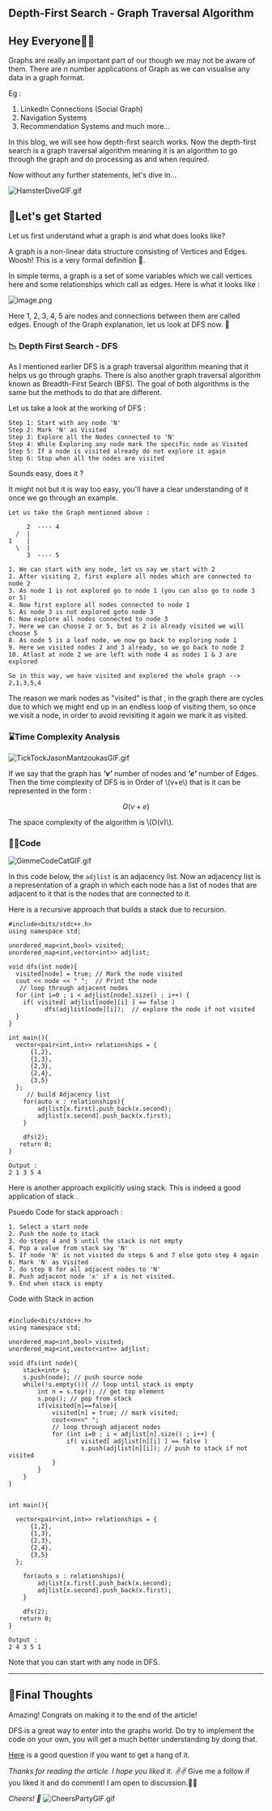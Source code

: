 ## Depth-First Search - Graph Traversal Algorithm

## Hey Everyone👋👋

Graphs are really an important part of our though we may not be aware of them.
There are *n* number applications of Graph as we can visualise any data in a graph format.

Eg :
1. LinkedIn Connections (Social Graph)
2. Navigation Systems
3. Recommendation Systems and much more...

In this blog, we will see how depth-first search works. Now the depth-first search is a graph traversal algorithm meaning it is an algorithm to go through the graph and do processing as and when required.

Now without any further statements, let's dive in...

![HamsterDiveGIF.gif](https://cdn.hashnode.com/res/hashnode/image/upload/v1643370201206/2VH-82Pld.gif)

## 🌟Let's get Started

Let us first understand what a graph is and what does looks like?

A graph is a non-linear data structure consisting of Vertices and Edges.
Woosh! This is a very formal definition 🥵.

In simple terms, a graph is a set of some variables which we call vertices here and some relationships which call as edges.
Here is what it looks like :


![image.png](https://cdn.hashnode.com/res/hashnode/image/upload/v1643371011121/nqfC99NJ_.png)


Here 1, 2, 3, 4, 5 are nodes and connections between them are called edges.
Enough of the Graph explanation, let us look at DFS now. 🤚

### 📉 Depth First Search - DFS
As I mentioned earlier DFS is a graph traversal algorithm meaning that it helps us go through graphs. There is also another graph traversal algorithm known as Breadth-First Search (BFS). The goal of both algorithms is the same but the methods to do that are different.

Let us take a look at the working of DFS :
```
Step 1: Start with any node 'N'
Step 2: Mark 'N' as Visited
Step 3: Explore all the Nodes connected to 'N'
Step 4: While Exploring any node mark the specific node as Visited 
Step 5: If a node is visited already do not explore it again
Step 6: Stop when all the nodes are visited

```
Sounds easy, does it ? 

It might not but it is way too easy, you'll have a clear understanding of it once we go through an example.

```
Let us take the Graph mentioned above :   
        
     2  ---- 4  
  /  |          
1    |          
  \  |          
     3  ---- 5  

1. We can start with any node, let us say we start with 2
2. After visiting 2, first explore all nodes which are connected to node 2
3. As node 1 is not explored go to node 1 (you can also go to node 3 or 5)
4. Now first explore all nodes connected to node 1
5. As node 3 is not explored goto node 3
6. Now explore all nodes connected to node 3
7. Here we can choose 2 or 5, but as 2 is already visited we will choose 5
8. As node 5 is a leaf node, we now go back to exploring node 1 
9. Here we visited nodes 2 and 3 already, so we go back to node 2
10. Atlast at node 2 we are left with node 4 as nodes 1 & 3 are explored

So in this way, we have visited and explored the whole graph --> 2,1,3,5,4

```

The reason we mark nodes as "visited" is that , in the graph there are cycles due to which we might end up in an endless loop of visiting them, so once we visit a node, in order to avoid revisiting it again we mark it as visited.


### ⌛Time Complexity Analysis


![TickTockJasonMantzoukasGIF.gif](https://cdn.hashnode.com/res/hashnode/image/upload/v1643375347151/qeUHK5gR64.gif)

If we say that the graph has ***'v'*** number of nodes and ***'e'*** number of Edges.
Then the time complexity of DFS is in Order of \\(v+e\\)  that is it can be represented in the form :

$$
O( v + e )
$$

The space complexity of the algorithm is \\(O(v)\\).

### 👨‍💻Code


![GimmeCodeCatGIF.gif](https://cdn.hashnode.com/res/hashnode/image/upload/v1643375283897/dIGvQ2Imq.gif)

In this code below, the `adjlist` is an adjacency list.
Now an adjacency list is a representation of a graph in which each node has a list of nodes that are adjacent to it that is the nodes that are connected to it.

Here is a recursive approach that builds a stack due to recursion.
```
#include<bits/stdc++.h>
using namespace std;

unordered_map<int,bool> visited;
unordered_map<int,vector<int>> adjlist;

void dfs(int node){
  visited[node] = true; // Mark the node visited
  cout << node << " ";  // Print the node
   // loop through adjacent nodes
  for (int i=0 ; i < adjlist[node].size() ; i++) { 
    if( visited[ adjlist[node][i] ] == false ) 
          dfs(adjlist[node][i]);  // explore the node if not visited
  }
}

int main(){ 
  vector<pair<int,int>> relationships = {
      {1,2},
      {1,3},
      {2,3},
      {2,4},
      {3,5}
  };
     // build Adjacency list
    for(auto x : relationships){
        adjlist[x.first].push_back(x.second);
        adjlist[x.second].push_back(x.first);
    }

    dfs(2);
   return 0;
}

```
```
Output : 
2 1 3 5 4 
```

Here is another approach explicitly using stack.
This is indeed a good application of stack .

Psuedo Code for stack approach :
```
1. Select a start node
2. Push the node to stack
3. do steps 4 and 5 until the stack is not empty
4. Pop a value from stack say 'N'
5. If node 'N' is not visited do steps 6 and 7 else goto step 4 again
6. Mark 'N' as Visited
7. do step 8 for all adjacent nodes to 'N'
8. Push adjacent node 'x' if x is not visited.
9. End when stack is empty
```

Code with Stack in action 

```

#include<bits/stdc++.h>
using namespace std;

unordered_map<int,bool> visited;
unordered_map<int,vector<int>> adjlist;

void dfs(int node){
    stack<int> s;
    s.push(node); // push source node
    while(!s.empty()){ // loop until stack is empty
        int n = s.top(); // get top element
        s.pop(); // pop from stack 
        if(visited[n]==false){
            visited[n] = true; // mark visited;
            cout<<n<<" ";
            // loop through adjacent nodes
            for (int i=0 ; i < adjlist[n].size() ; i++) {
                if( visited[ adjlist[n][i] ] == false ) 
                    s.push(adjlist[n][i]); // push to stack if not visited
            }
        }   
    }
}


int main(){
  
  vector<pair<int,int>> relationships = {
      {1,2},
      {1,3},
      {2,3},
      {2,4},
      {3,5}
  };

    for(auto x : relationships){
        adjlist[x.first].push_back(x.second);
        adjlist[x.second].push_back(x.first);
    }

    dfs(2);
   return 0;
}

```
```
Output :
2 4 3 5 1 
```

Note that you can start with any node in DFS.

<hr />

## 🎯Final Thoughts

Amazing! Congrats on making it to the end of the article!

DFS is a great way to enter into the graphs world. Do try to implement the code on your own, you will get a much better understanding by doing that.

[Here](https://codeforces.com/problemset/problem/1627/C) is a good question if you want to get a hang of it.

*Thanks for reading the article. I hope you liked it. ✌️✌️*
Give me a follow if you liked it and do comment! I am open to discussion.🎉🎉

*Cheers! 🥂*
![CheersPartyGIF.gif](https://cdn.hashnode.com/res/hashnode/image/upload/v1643378827525/eLb3BJ8_4.gif)
 



